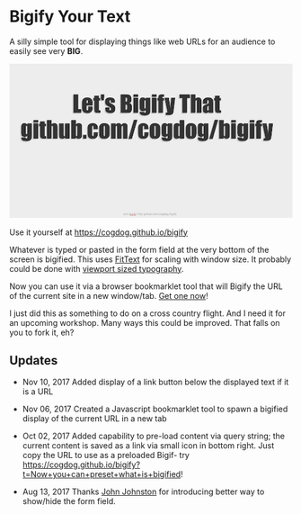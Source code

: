# Bigify Your Text

A silly simple tool for displaying things like web URLs for an audience to easily see very **BIG**.

![](images/bigify.jpg "Bigify Example")

Use it yourself at https://cogdog.github.io/bigify

Whatever is typed or pasted in the form field at the very bottom of the screen is bigified. This uses [FitText](http://fittextjs.com/) for scaling with window size. It probably could be done with [viewport sized typography](https://css-tricks.com/viewport-sized-typography/).

Now you can use it via a browser bookmarklet tool that will Bigify the URL of the current site in a new window/tab. [Get one now](https://cogdog.github.io/bigify/bookmarklet.html)!

I just did this as something to do on a cross country flight. And I need it for an upcoming workshop. Many ways this could be improved. That falls on you to fork it, eh?



## Updates

* Nov 10, 2017 Added display of a link button below the displayed text if it is a URL

* Nov 06, 2017 Created a Javascript bookmarklet tool to spawn a bigified display of the current URL in a new tab

* Oct 02, 2017 Added capability to pre-load content via query string; the current content is saved as a link via small icon in bottom right. Just copy the URL to use as a preloaded Bigif- try  https://cogdog.github.io/bigify?t=Now+you+can+preset+what+is+bigified!

* Aug 13, 2017 Thanks [John Johnston](https://github.com/troutcolor) for introducing better way to show/hide the form field. 
